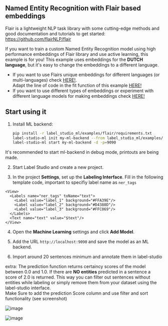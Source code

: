

## Named Entity Recognition with Flair based embeddings
Flair is a lightweight NLP task library with some cutting-edge methods and good documentation and tutorials to get started: https://github.com/flairNLP/flair

If you want to train a custom Named Entity Recognition model using high performance embeddings of Flair library and use active learning, this example is for you!
This example uses embeddings for the **DUTCH language**, but it's easy to change the embeddings to a different language.

* If you want to use Flairs unique embeddings for different languages (or multi-languages) check [HERE!](https://github.com/flairNLP/flair/blob/master/resources/docs/embeddings/FLAIR_EMBEDDINGS.md).\
Adapt the line of code in the fit function of this example [HERE!](https://github.com/AaronDeRybelHowest/label-studio-ml-backend/blob/ab0c926f1513200b60ae48d4be6b718aad9e31be/label_studio_ml/examples/flair/ner_ml_backend.py#L117)
* If you want to use different types of embeddings or experiment with different language models for making embeddings check [HERE!](https://github.com/flairNLP/flair/blob/master/resources/docs/TUTORIAL_4_ELMO_BERT_FLAIR_EMBEDDING.md)


## Start using it
1. Install ML backend:
    ```bash
    pip install -r label_studio_ml/examples/flair/requirements.txt
    label-studio-ml init my-ml-backend --from label_studio_ml/examples/flair/ner_ml_backend.py
    label-studio-ml start my-ml-backend -d -p=9090
    ```
It's recommended to start ml-backend in debug mode, printouts are being made.

2. Start Label Studio and create a new project.
   
3. In the project **Settings**, set up the **Labeling Interface**.
   Fill in the following template code, important to specifiy label name as `ner_tags`
```
<View>
  <Labels name="ner_tags" toName="text">
    <Label value="label_1" background="#FFA39E"/>
    <Label value="label_2" background="#D4380D"/>
    <Label value="label_3" background="#FFC069"/>
  </Labels>
  <Text name="text" value="$text"/>
</View>
```

4. Open the **Machine Learning** settings and click **Add Model**. 

6. Add the URL `http://localhost:9090` and save the model as an ML backend.

7. Import around 20 sentences minimum and annotate them in label-studio

extra: The prediction function returns certaincy scores of the model between 0.0 and 1.0. If there are **NO entities** predicted in a sentence a score of 2.0 is returned. This way you can filter out sentences without entities while labeling or simply remove them from your dataset using the label-studio interface.\
Make Sure to add the prediction Score column and use filter and sort functionality (see screenshot)

![image](https://user-images.githubusercontent.com/43145159/143429476-e81e6986-8309-490b-91d1-e6c47a1911c1.png)

![image](https://user-images.githubusercontent.com/43145159/143429611-229c6357-d83e-4e6b-a416-b101d017174f.png)

